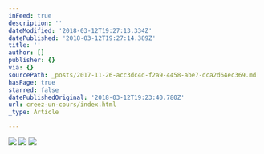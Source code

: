 ```yaml
---
inFeed: true
description: ''
dateModified: '2018-03-12T19:27:13.334Z'
datePublished: '2018-03-12T19:27:14.389Z'
title: ''
author: []
publisher: {}
via: {}
sourcePath: _posts/2017-11-26-acc3dc4d-f2a9-4458-abe7-dca2d64ec369.md
hasPage: true
starred: false
datePublishedOriginal: '2018-03-12T19:23:40.780Z'
url: creez-un-cours/index.html
_type: Article

---
```

![](https://the-grid-user-content.s3-us-west-2.amazonaws.com/ca591005-0270-4e66-a794-cfb9c79f23c7.jpg)
![](https://the-grid-user-content.s3-us-west-2.amazonaws.com/85617339-eec9-4f45-9162-55d3f34ca0e0.jpg)
![](https://the-grid-user-content.s3-us-west-2.amazonaws.com/edca1373-0045-4b6d-adc1-350075bbe57c.jpg)
